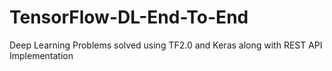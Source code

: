 # TensorFlow-DL-End-To-End
Deep Learning Problems solved using TF2.0 and Keras along with REST API Implementation


